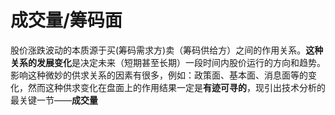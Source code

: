 # 成交量/筹码面
股价涨跌波动的本质源于买(筹码需求方)卖（筹码供给方）之间的作用关系。**这种关系的发展变化**是决定未来（短期甚至长期）一段时间内股价运行的方向和趋势。
影响这种微妙的供求关系的因素有很多，例如：政策面、基本面、消息面等的变化，然而这种供求变化在盘面上的作用结果一定是**有迹可寻的**，现引出技术分析的
最关键一节——**成交量**
